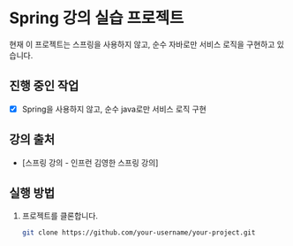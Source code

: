 # Spring 강의 실습 프로젝트

현재 이 프로젝트는 스프링을 사용하지 않고, 순수 자바로만 서비스 로직을 구현하고 있습니다.

## 진행 중인 작업

- [x] Spring을 사용하지 않고, 순수 java로만 서비스 로직 구현

## 강의 출처
- [스프링 강의 - 인프런 김영한 스프링 강의]

## 실행 방법

1. 프로젝트를 클론합니다.
   ```bash
   git clone https://github.com/your-username/your-project.git
